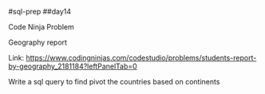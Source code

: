 #sql-prep
##day14

Code Ninja Problem

Geography report

Link:
https://www.codingninjas.com/codestudio/problems/students-report-by-geography_2181184?leftPanelTab=0

Write a sql query to find pivot the countries based on continents